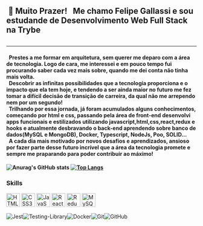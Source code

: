 <h2> &nbsp👋 Muito Prazer! &nbsp Me chamo Felipe Gallassi e sou estudande de Desenvolvimento Web Full Stack na Trybe<h2/>
<hr/>
<h4> &nbsp Prestes a me formar em arquitetura, sem querer me deparo com a área de tecnologia. Logo de cara, me interessei e em pouco tempo fui procurando saber cada vez mais sobre, quando me dei conta não tinha mais volta.<br/> 
   &nbsp Descobrir as infinitas possibilidades que a tecnologia proporciona e o impacto que ela tem hoje, e tendendo a ser ainda maior no futuro me fez tomar a difícil decisão de transição de carreira, da qual não me arrependo nem por um segundo!<br/>
   &nbsp Trilhando por essa jornada, já foram acumulados alguns conhecimentos, começando por html e css, passando pela área de front-end desenvolvi apps funcionais e estilizados utilizando javascript,html,css,react,redux e hooks e atualmente desbravando o back-end aprendendo sobre banco de dados(MySQL e MongoDB), Docker, Typescript, NodeJs, Poo, SOLID...<br/>
  &nbsp A cada dia mais motivado por novos desafios e aprendizados, ansioso por fazer parte desse futuro incrível que a área da tecnologia promete e sempre me praparando para poder contribuir ao máximo!
  <h4/>
  
![Anurag's GitHub stats](https://github-readme-stats.vercel.app/api?username=felipegallassi&count_private=true&theme=blue-green)
[![Top Langs](https://github-readme-stats.vercel.app/api/top-langs/?username=felipegallassi&layout=compact&theme=blue-green)](https://github.com/anuraghazra/github-readme-stats)

### Skills

<p align="left">
<a href="https://developer.mozilla.org/en-US/docs/Glossary/HTML5" target="_blank" rel="noreferrer"><img src="https://raw.githubusercontent.com/danielcranney/readme-generator/main/public/icons/skills/html5-colored.svg" width="36" height="36" alt="HTML5" /></a>
<a href="https://www.w3.org/TR/CSS/#css" target="_blank" rel="noreferrer"><img src="https://raw.githubusercontent.com/danielcranney/readme-generator/main/public/icons/skills/css3-colored.svg" width="36" height="36" alt="CSS3" /></a>
<a href="https://developer.mozilla.org/en-US/docs/Web/JavaScript" target="_blank" rel="noreferrer"><img src="https://raw.githubusercontent.com/danielcranney/readme-generator/main/public/icons/skills/javascript-colored.svg" width="36" height="36" alt="JavaScript" /></a>
<a href="https://reactjs.org/" target="_blank" rel="noreferrer"><img src="https://raw.githubusercontent.com/danielcranney/readme-generator/main/public/icons/skills/react-colored.svg" width="36" height="36" alt="React" /></a>
<a href="https://redux.js.org/" target="_blank" rel="noreferrer"><img src="https://raw.githubusercontent.com/danielcranney/readme-generator/main/public/icons/skills/redux-colored.svg" width="36" height="36" alt="Redux" /></a>
<a href="https://www.mysql.com/" target="_blank" rel="noreferrer"><img src="https://raw.githubusercontent.com/danielcranney/readme-generator/main/public/icons/skills/mysql-colored.svg" width="36" height="36" alt="MySQL" /></a>
</p>

![Jest](https://img.shields.io/badge/-jest-%23C21325?style=for-the-badge&logo=jest&logoColor=white)![Testing-Library](https://img.shields.io/badge/-TestingLibrary-%23E33332?style=for-the-badge&logo=testing-library&logoColor=white)![Docker](https://img.shields.io/badge/docker-%230db7ed.svg?style=for-the-badge&logo=docker&logoColor=white)![Git](https://img.shields.io/badge/git-%23F05033.svg?style=for-the-badge&logo=git&logoColor=white)![GitHub](https://img.shields.io/badge/github-%23121011.svg?style=for-the-badge&logo=github&logoColor=white)



